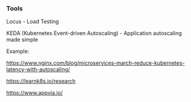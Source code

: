 ### Tools

Locus - Load Testing

KEDA (Kubernetes Event-driven Autoscaling) - Application autoscaling made simple



Example:

https://www.nginx.com/blog/microservices-march-reduce-kubernetes-latency-with-autoscaling/

https://learnk8s.io/research


https://www.appvia.io/
